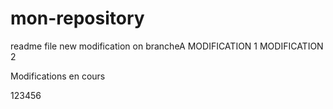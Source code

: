 # mon-repository
readme file 
new modification on brancheA
MODIFICATION 1
MODIFICATION 2

Modifications en cours



123456
